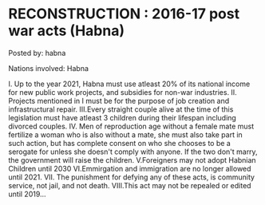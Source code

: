 # RECONSTRUCTION : 2016-17 post war acts (Habna)

Posted by: habna

Nations involved: Habna

I. Up to the year 2021, Habna must use atleast 20% of its national income for new public work projects, and subsidies for non-war industries.
II. Projects mentioned in I must be for the purpose of job creation and infrastructural repair.
III.Every straight couple alive at the time of this legislation must have atleast 3 children during their lifespan including divorced couples.
IV. Men of reproduction age without a female mate must fertilize a woman who is also without a mate, she must also take part in such action, but has complete consent on who she chooses to be a serogate for unless she doesn't comply with anyone. If the two don't marry, the government will raise the children.
V.Foreigners may not adopt Habnian Children until 2030
VI.Emmirgation and immigration are no longer allowed until 2021.
VII. The punishment for defying any of these acts, is community service, not jail, and not death.
VIII.This act may not be repealed or edited until 2019...
